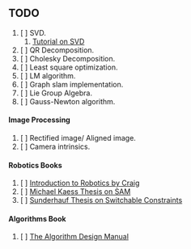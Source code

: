 ## TODO ##

1. [ ] SVD.
	1. [Tutorial on SVD](https://fenix.tecnico.ulisboa.pt/downloadFile/3779576344458/singular-value-decomposition-fast-track-tutorial.pdf)
2. [ ] QR Decomposition.
3. [ ] Cholesky Decomposition.
4. [ ] Least square optimization.
5. [ ] LM algorithm.
6. [ ] Graph slam implementation.
7. [ ] Lie Group Algebra.
8. [ ] Gauss-Newton algorithm.

#### Image Processing ####
1. [ ] Rectified image/ Aligned image.
2. [ ] Camera intrinsics.

#### Robotics Books ####
1. [ ] [Introduction to Robotics by Craig](http://www.mech.sharif.ir/c/document_library/get_file?uuid=5a4bb247-1430-4e46-942c-d692dead831f&groupId=14040)
2. [ ] [Michael Kaess Thesis on SAM](http://people.csail.mit.edu/kaess/pub/Kaess08thesis.pdf)
3. [ ] [Sunderhauf Thesis on Switchable Constraints](https://core.ac.uk/download/pdf/89299995.pdf)

#### Algorithms Book ####
1. [ ] [The Algorithm Design Manual](http://mimoza.marmara.edu.tr/~msakalli/cse706_12/SkienaTheAlgorithmDesignManual.pdf)